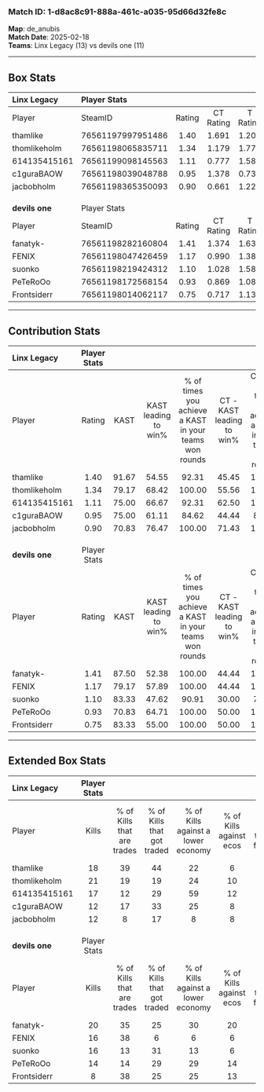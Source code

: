 ### Match ID: 1-d8ac8c91-888a-461c-a035-95d66d32fe8c  
**Map**: de_anubis  
**Match Date**: 2025-02-18  
**Teams**: Linx Legacy (13) vs devils one (11)  

---  

## Box Stats  

| **Linx Legacy** | Player Stats      |        |           |          |       |      |       |         |        |      |     |
| :- | :- | :-: | :-: | :-: | :-: | :-: | :-: | :-: | :-: | :-: | :-: |
| Player          | SteamID           | Rating | CT Rating | T Rating | KAST  | ADR  | Kills | Assists | Deaths | K/D  | HS% |
| thamlike        | 76561197997951486 |  1.40  |   1.691   |  1.205   | 91.67 | 87.4 |  18   |    8    |   13   | 1.38 | 50  |
| thomlikeholm    | 76561198065835711 |  1.34  |   1.179   |  1.770   | 79.17 | 87.3 |  21   |    5    |   16   | 1.31 | 47  |
| 614135415161    | 76561199098145563 |  1.11  |   0.777   |  1.585   | 75.00 | 66.8 |  17   |    3    |   15   | 1.13 | 35  |
| c1guraBAOW      | 76561198039048788 |  0.95  |   1.378   |  0.739   | 75.00 | 70.1 |  12   |   10    |   16   | 0.75 | 66  |
| jacbobholm      | 76561198365350093 |  0.90  |   0.661   |  1.229   | 70.83 | 54.4 |  12   |    6    |   14   | 0.86 | 16  |
|                 |                   |        |           |          |       |      |       |         |        |      |     |
|                 |                   |        |           |          |       |      |       |         |        |      |     |
|                 |                   |        |           |          |       |      |       |         |        |      |     |
| **devils one**  | Player Stats      |        |           |          |       |      |       |         |        |      |     |
| Player          | SteamID           | Rating | CT Rating | T Rating | KAST  | ADR  | Kills | Assists | Deaths | K/D  | HS% |
| fanatyk-        | 76561198282160804 |  1.41  |   1.374   |  1.634   | 87.50 | 89.7 |  20   |    4    |   14   | 1.43 | 65  |
| FENIX           | 76561198047426459 |  1.17  |   0.990   |  1.387   | 79.17 | 69.4 |  16   |    4    |   13   | 1.23 | 31  |
| suonko          | 76561198219424312 |  1.10  |   1.028   |  1.585   | 83.33 | 78.3 |  16   |    7    |   19   | 0.84 | 62  |
| PeTeRoOo        | 76561198172568154 |  0.93  |   0.869   |  1.086   | 70.83 | 63.2 |  14   |    5    |   17   | 0.82 | 42  |
| Frontsiderr     | 76561198014062117 |  0.75  |   0.717   |  1.137   | 83.33 | 41.7 |   8   |    8    |   17   | 0.47 | 50  |
---  

## Contribution Stats  

| **Linx Legacy** | Player Stats |       |                      |                                                        |                           |                                                             |                          |                                                            |
| :- | :-: | :-: | :-: | :-: | :-: | :-: | :-: | :-: |
| Player          |    Rating    | KAST  | KAST leading to win% | % of times you achieve a KAST in your teams won rounds | CT - KAST leading to win% | CT - % of times you achieve a KAST in your teams won rounds | T - KAST leading to win% | T - % of times you achieve a KAST in your teams won rounds |
| thamlike        |     1.40     | 91.67 |        54.55         |                         92.31                          |           45.45           |                           100.00                            |          63.64           |                           87.50                            |
| thomlikeholm    |     1.34     | 79.17 |        68.42         |                         100.00                         |           55.56           |                           100.00                            |          80.00           |                           100.00                           |
| 614135415161    |     1.11     | 75.00 |        66.67         |                         92.31                          |           62.50           |                           100.00                            |          70.00           |                           87.50                            |
| c1guraBAOW      |     0.95     | 75.00 |        61.11         |                         84.62                          |           44.44           |                            80.00                            |          77.78           |                           87.50                            |
| jacbobholm      |     0.90     | 70.83 |        76.47         |                         100.00                         |           71.43           |                           100.00                            |          80.00           |                           100.00                           |
|                 |              |       |                      |                                                        |                           |                                                             |                          |                                                            |
|                 |              |       |                      |                                                        |                           |                                                             |                          |                                                            |
|                 |              |       |                      |                                                        |                           |                                                             |                          |                                                            |
| **devils one**  | Player Stats |       |                      |                                                        |                           |                                                             |                          |                                                            |
| Player          |    Rating    | KAST  | KAST leading to win% | % of times you achieve a KAST in your teams won rounds | CT - KAST leading to win% | CT - % of times you achieve a KAST in your teams won rounds | T - KAST leading to win% | T - % of times you achieve a KAST in your teams won rounds |
| fanatyk-        |     1.41     | 87.50 |        52.38         |                         100.00                         |           44.44           |                           100.00                            |          58.33           |                           100.00                           |
| FENIX           |     1.17     | 79.17 |        57.89         |                         100.00                         |           44.44           |                           100.00                            |          70.00           |                           100.00                           |
| suonko          |     1.10     | 83.33 |        47.62         |                         90.91                          |           30.00           |                            75.00                            |          63.64           |                           100.00                           |
| PeTeRoOo        |     0.93     | 70.83 |        64.71         |                         100.00                         |           50.00           |                           100.00                            |          77.78           |                           100.00                           |
| Frontsiderr     |     0.75     | 83.33 |        55.00         |                         100.00                         |           50.00           |                           100.00                            |          58.33           |                           100.00                           |
---  

## Extended Box Stats  

| **Linx Legacy** | Player Stats |                            |                            |                                    |                         |                              |                                 |        |                             |                                     |                          |                               |                            |
| :- | :-: | :-: | :-: | :-: | :-: | :-: | :-: | :-: | :-: | :-: | :-: | :-: | :-: |
| Player          |    Kills     | % of Kills that are trades | % of Kills that got traded | % of Kills against a lower economy | % of Kills against ecos | % of Kills that are flawless | % of Kills that are close duels | Deaths | % of Deaths that get traded | % of Deaths against a lower economy | % of Deaths against ecos | % of Deaths that are flawless | % of Deaths that are close |
| thamlike        |      18      |             39             |             44             |                 22                 |            6            |              72              |                6                |   13   |             15              |                 15                  |            0             |              62               |             8              |
| thomlikeholm    |      21      |             19             |             19             |                 24                 |           10            |              76              |                5                |   16   |             38              |                 19                  |            0             |              38               |             6              |
| 614135415161    |      17      |             12             |             29             |                 59                 |           12            |              65              |                0                |   15   |             20              |                 13                  |            0             |              67               |             7              |
| c1guraBAOW      |      12      |             17             |             33             |                 25                 |            8            |              58              |                8                |   16   |             25              |                  6                  |            0             |              56               |             6              |
| jacbobholm      |      12      |             8              |             17             |                 8                  |            8            |              50              |               17                |   14   |             14              |                 14                  |            7             |              71               |             0              |
|                 |              |                            |                            |                                    |                         |                              |                                 |        |                             |                                     |                          |                               |                            |
|                 |              |                            |                            |                                    |                         |                              |                                 |        |                             |                                     |                          |                               |                            |
|                 |              |                            |                            |                                    |                         |                              |                                 |        |                             |                                     |                          |                               |                            |
| **devils one**  | Player Stats |                            |                            |                                    |                         |                              |                                 |        |                             |                                     |                          |                               |                            |
| Player          |    Kills     | % of Kills that are trades | % of Kills that got traded | % of Kills against a lower economy | % of Kills against ecos | % of Kills that are flawless | % of Kills that are close duels | Deaths | % of Deaths that get traded | % of Deaths against a lower economy | % of Deaths against ecos | % of Deaths that are flawless | % of Deaths that are close |
| fanatyk-        |      20      |             35             |             25             |                 30                 |           20            |              70              |                5                |   14   |             29              |                 14                  |            7             |              64               |             0              |
| FENIX           |      16      |             38             |             6              |                 6                  |            6            |              50              |                6                |   13   |              8              |                 15                  |            8             |              69               |             15             |
| suonko          |      16      |             13             |             31             |                 13                 |            6            |              56              |                6                |   19   |             37              |                 16                  |            11            |              58               |             11             |
| PeTeRoOo        |      14      |             14             |             29             |                 29                 |           14            |              57              |                0                |   17   |             12              |                 24                  |            12            |              59               |             6              |
| Frontsiderr     |      8       |             38             |             25             |                 25                 |           13            |              50              |               13                |   17   |             53              |                 29                  |            18            |              88               |             0              |
